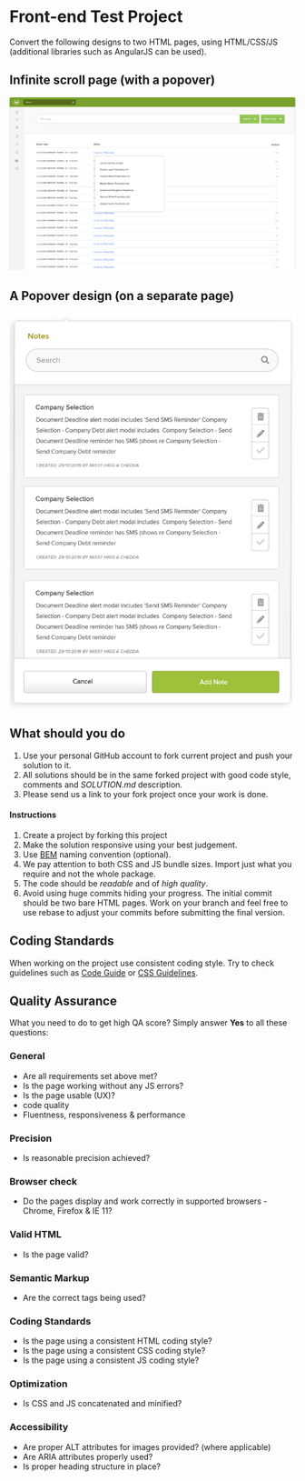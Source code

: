 # Front-end Test Project

Convert the following designs to two HTML pages, using HTML/CSS/JS (additional libraries such as AngularJS can be used).

## Infinite scroll page (with a popover)

![preview infinite scroll](https://github.com/BGLCorp/front-end-challenge-cas360/blob/master/infiniteListDesign.png?raw=true)

## A Popover design (on a separate page)

![preview popover](https://github.com/BGLCorp/front-end-challenge-cas360/blob/master/notesDesign.png?raw=true)


## What should you do

1. Use your personal GitHub account to fork current project and push your solution to it.
2. All solutions should be in the same forked project with good code style, comments and _SOLUTION.md_ description.
3. Please send us a link to your fork project once your work is done.


#### Instructions

1. Create a project by forking this project
2. Make the solution responsive using your best judgement.
3. Use [BEM](https://csswizardry.com/2015/08/bemit-taking-the-bem-naming-convention-a-step-further/) naming convention (optional).
4. We pay attention to both CSS and JS bundle sizes. Import just what you require and not the whole package.
5. The code should be _readable_ and of _high quality_.
6. Avoid using huge commits hiding your progress. 
The initial commit should be two bare HTML pages. Work on your branch and feel free to use rebase to adjust your commits before submitting the final version.

## Coding Standards
When working on the project use consistent coding style. Try to check guidelines such as
[Code Guide](http://codeguide.co/) or
[CSS Guidelines](http://cssguidelin.es/).

## Quality Assurance

What you need to do to get high QA score? Simply answer **Yes**
to all these questions:

### General

- Are all requirements set above met?
- Is the page working without any JS errors?
- Is the page usable (UX)?
- code quality
- Fluentness, responsiveness & performance

### Precision

- Is reasonable precision achieved?

### Browser check

- Do the pages display and work correctly in supported browsers - Chrome, Firefox & IE 11?

### Valid HTML

- Is the page valid?

### Semantic Markup

- Are the correct tags being used?

### Coding Standards

- Is the page using a consistent HTML coding style?
- Is the page using a consistent CSS coding style?
- Is the page using a consistent JS coding style?

### Optimization

- Is CSS and JS concatenated and minified?

### Accessibility

- Are proper ALT attributes for images provided? (where applicable)
- Are ARIA attributes properly used?
- Is proper heading structure in place?